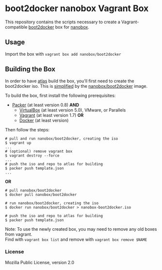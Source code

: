 # boot2docker nanobox Vagrant Box

This repository contains the scripts necessary to create a Vagrant-compatible
[boot2docker](https://github.com/steeve/boot2docker) box for [nanobox](http://nanobox.io).

## Usage

Import the box with `vagrant box add nanobox/boot2docker`

## Building the Box

In order to have [atlas](https://atlas.hashicorp.com/nanobox/boxes/boot2docker) build the box, you'll first need to create 
the boot2docker iso. This is [simplified](https://github.com/nanobox-io/nanobox-boot2docker/blob/8074806e4cbe735e5d446832a71fbbad048f0256/nanobox-b2d/Dockerfile#L65) 
by the [nanobox/boot2docker](https://hub.docker.com/r/nanobox/boot2docker)
image.  
  
To build the box, first install the following prerequisites:

  * [Packer](http://www.packer.io) (at least version 0.8)
**AND**
    * [VirtualBox](http://www.virtualbox.org) (at least version 5.0), VMware, or Parallels
    * [Vagrant](http://www.vagrantup.com) (at least version 1.7)
**OR**
    * [Docker](https://www.docker.com/) (at least version)

Then follow the steps:

```
# pull and run nanobox/boot2docker, creating the iso
$ vagrant up
...
# (optional) remove vagrant box
$ vagrant destroy --force
...
# push the iso and repo to atlas for building
$ packer push template.json
...
```
**OR**
```
# pull nanobox/boot2docker
$ docker pull nanobox/boot2docker

# run nanobox/boot2docker, creating the iso
$ docker run nanobox/boot2docker > nanobox-boot2docker.iso

# push the iso and repo to atlas for building
$ packer push template.json
```

Note: To use the newly created box, you may need to remove any old boxes from vagrant.   
Find with `vagrant box list` and remove with `vagrant box remove $NAME`

### License

Mozilla Public License, version 2.0